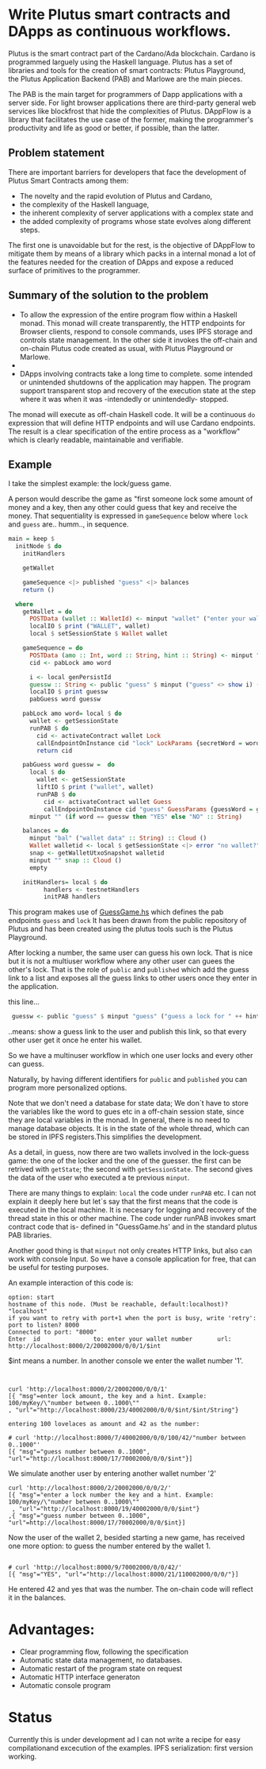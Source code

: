 Write Plutus smart contracts and DApps as continuous workflows.
===============================================================

Plutus is the smart contract part of the Cardano/Ada blockchain. Cardano is programmed larguely using the Haskell language. Plutus has a set of libraries and tools for the creation of smart contracts: Plutus Playground, the Plutus Application Backend (PAB) and Marlowe are the main pieces.

The PAB is the main target for programmers of Dapp applications with a server side. For light browser applications there are third-party general web services like blockfrost that hide the complexities of Plutus. DAppFlow is a library that facilitates the use case of the former, making the programmer's productivity and life as good or better, if possible, than the latter.

Problem statement
-----------------
There are important barriers for developers that face the development of Plutus Smart Contracts among them: 

 - The novelty and the rapid evolution of Plutus and Cardano, 
 - the complexity of the Haskell language, 
 - the inherent complexity of server applications with a complex state and 
 - the added complexity of programs whose state evolves along different steps.

The first one is unavoidable but for the rest, is the objective of DAppFlow to mitigate them by means of a library which packs in a internal monad a lot of the features needed for the creation of DApps and  expose a reduced surface of primitives to the programmer.


Summary of the solution to the problem
---------------------------------------

- To allow the expression of the entire program flow within a Haskell monad. This monad will create transparently, the HTTP endpoints for Browser clients, respond to console commands, uses IPFS storage and controls state management. In the other side  it invokes the off-chain and on-chain Plutus code created as usual, with Plutus Playground or Marlowe.
- 
- DApps involving contracts take a long time to complete. some intended or unintended shutdowns of the application may happen. The program support transparent stop and recovery of the execution state at the step where it was when it was -intendedly or unintendedly- stopped. 

The monad will execute as off-chain Haskell code. It will be a continuous `do` expression that will define HTTP endpoints and will use Cardano endpoints. The result is a clear specification of the entire process as a "workflow" which is clearly readable, maintainable and verifiable.

Example
-------
I take the simplest example: the lock/guess game.

 A person would describe the game as "first someone lock some amount of money and a key, then any other could guess that key and receive the money. That sequentiality is expressed in  `gameSequence` below where `lock` and `guess` are.. humm.., in sequence. 

```haskell
main = keep $
  initNode $ do
    initHandlers

    getWallet

    gameSequence <|> published "guess" <|> balances 
    return ()

  where
    getWallet = do
      POSTData (wallet :: WalletId) <- minput "wallet" ("enter your wallet number" :: String)
      localIO $ print ("WALLET", wallet)
      local $ setSessionState $ Wallet wallet

    gameSequence = do
      POSTData (amo :: Int, word :: String, hint :: String) <- minput "lock" ("enter lock amount, the key and a hint. Example: 100 myKey \"word of 5 letters\"" :: String)
      cid <- pabLock amo word

      i <- local genPersistId
      guessw :: String <- public "guess" $ minput ("guess" <> show i) ("guess " <> hint)
      localIO $ print guessw
      pabGuess word guessw

    pabLock amo word= local $ do
      wallet <- getSessionState
      runPAB $ do
        cid <- activateContract wallet Lock
        callEndpointOnInstance cid "lock" LockParams {secretWord = word, amount = Ada.adaValueOf $ fromIntegral amo} -- ,lockIndex=0}
        return cid

    pabGuess word guessw =  do
      local $ do
        wallet <- getSessionState
        liftIO $ print ("wallet", wallet)
        runPAB $ do
          cid <- activateContract wallet Guess
          callEndpointOnInstance cid "guess" GuessParams {guessWord = guessw} --,guessIndex=0}
      minput "" (if word == guessw then "YES" else "NO" :: String)

    balances = do
      minput "bal" ("wallet data" :: String) :: Cloud ()
      Wallet walletid <- local $ getSessionState <|> error "no wallet?"
      snap <- getWalletUtxoSnapshot walletid
      minput "" snap :: Cloud ()
      empty

    initHandlers= local $ do
          handlers <- testnetHandlers
          initPAB handlers
```
This program makes use of [GuessGame.hs](https://github.com/agocorona/DAppFlow/blob/main/ContractExample/GuessGame.hs) which defines the pab endpoints `guess` and `lock` It has been drawn from the public repository of Plutus and has been created using the plutus tools such is the Plutus Playground.

After locking a number, the same user can guess his own lock. That is nice but it is not a multiuser workflow where any other user can guees the other's lock. That is the role of `public`  and `published` which add the guess link to a list and exposes all the guess links to other users once they enter in the application.

this line...

```haskell
 guessw <- public "guess" $ minput "guess" ("guess a lock for " ++ hint) 
```

..means: show a guess link to the user and publish this link, so that every other user get it once he enter his wallet.

So we have a multinuser workflow in which one user locks and every other can guess. 

Naturally,  by having different identifiers for `public` and `published` you can program more personalized options.

Note that we don't need a database for state data; We don´t have to store the variables like the word to gues etc in a off-chain session state, since they are local variables in the monad. In general, there is no need to manage database objects. It is in the state of the whole thread, which can be stored in IPFS registers.This simplifies the development. 

As a detail, in guess, now there are two wallets involved in the lock-guess game: the one of the locker and the one of the guesser. the first can be retrived with `getState`; the second with `getSessionState`. The second gives the data of the user who executed a te previous `minput`.

There are many things to explain: `local` the code under `runPAB` etc. I can not explain it deeply here but let´s say that the first means that the code is executed in the local machine. It is necesary for logging and recovery of the thread state in this or other machine.  The code under runPAB invokes smart contract code that is- defined in "GuessGame.hs' and in the standard plutus PAB libraries.

Another good thing is that `minput` not only creates HTTP links, but also can work with console Input. 
So we have a console application for free, that can be useful for testing purposes.

An example interaction of this code is:

```
option: start
hostname of this node. (Must be reachable, default:localhost)? "localhost"
if you want to retry with port+1 when the port is busy, write 'retry': 
port to listen? 8000
Connected to port: "8000"
Enter  id               to: enter your wallet number       url:    http://localhost:8000/2/20002000/0/0/1/$int

```
$int means a number. In another console we enter the wallet number '1'.

```


curl 'http://localhost:8000/2/20002000/0/0/1'
[{ "msg"=enter lock amount, the key and a hint. Example: 100/myKey/\"number between 0..1000\""
, "url"="http://localhost:8000/23/40002000/0/0/$int/$int/String"}

entering 100 lovelaces as amount and 42 as the number:

# curl 'http://localhost:8000/7/40002000/0/0/100/42/"number between 0..1000"'
[{ "msg"="guess number between 0..1000", "url"="http://localhost:8000/17/70002000/0/0/$int"}]
```

We simulate another user by entering another wallet number '2'

```
curl 'http://localhost:8000/2/20002000/0/0/2/'
[{ "msg"="enter a lock number the key and a hint. Example: 100/myKey/\"number between 0..1000\""
 , "url"="http://localhost:8000/19/40002000/0/0/$int"}
,{ "msg"="guess number between 0..1000", "url"=http://localhost:8000/17/70002000/0/0/$int}]
```

Now the user of the wallet 2, besided starting a new game, has received one more option: to guess the number entered by the wallet 1. 
```

# curl 'http://localhost:8000/9/70002000/0/0/42/'
[{ "msg"="YES", "url"="http://localhost:8000/21/110002000/0/0/"}]

```
He entered 42 and yes that was the number. The on-chain code will reflect it in the balances.

# Advantages:

- Clear programming flow, following the specification
- Automatic state data management, no databases.
- Automatic restart of the program state on request
- Automatic HTTP interface generaton
- Automatic console program


Status
======

Currently this is under development ad I can not write a recipe for easy compilationand excecution of the examples.
IPFS serialization: first version working.



